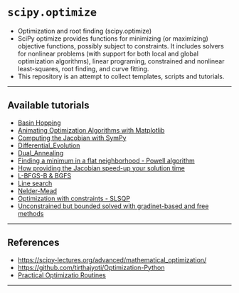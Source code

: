 # `scipy.optimize`
- Optimization and root finding (scipy.optimize)
- SciPy optimize provides functions for minimizing (or maximizing) objective functions, possibly subject to constraints. It includes solvers for nonlinear problems (with support for both local and global optimization algorithms), linear programing, constrained and nonlinear least-squares, root finding, and curve fitting.
- This repository is an attempt to collect templates, scripts and tutorials.
***

## Available tutorials
- [Basin Hopping]()
- [Animating Optimization Algorithms with Matplotlib]()
- [Computing the Jacobian with SymPy]()
- [Differential_Evolution]()
- [Dual_Annealing]()
- [Finding a minimum in a flat neighborhood - Powell algorithm]()
- [How providing the Jacobian speed-up your solution time]()
- [L-BFGS-B & BGFS]()
- [Line search]()
- [Nelder-Mead]()
- [Optimization with constraints - SLSQP]()
- [Unconstrained but bounded solved with gradinet-based and free methods]()
***

## References
- https://scipy-lectures.org/advanced/mathematical_optimization/
- https://github.com/tirthajyoti/Optimization-Python
- [Practical Optimizatio Routines](https://people.duke.edu/~ccc14/sta-663/BlackBoxOptimization.html)
***